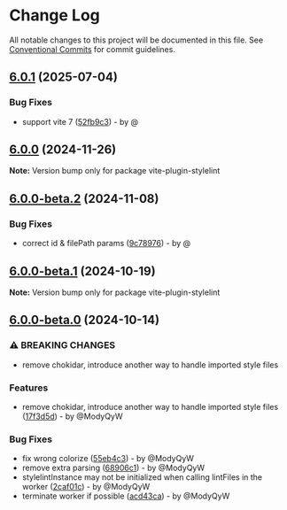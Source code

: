 # Change Log

All notable changes to this project will be documented in this file.
See [Conventional Commits](https://conventionalcommits.org) for commit guidelines.

## [6.0.1](https://github.com/ModyQyW/vite-plugin-stylelint/compare/v6.0.0...v6.0.1) (2025-07-04)

### Bug Fixes

* support vite 7 ([52fb9c3](https://github.com/ModyQyW/vite-plugin-stylelint/commit/52fb9c322ddbb14d46cd584c0919f75ad2fcc68b)) - by @

## [6.0.0](https://github.com/ModyQyW/vite-plugin-stylelint/compare/v6.0.0-beta.2...v6.0.0) (2024-11-26)

**Note:** Version bump only for package vite-plugin-stylelint

## [6.0.0-beta.2](https://github.com/ModyQyW/vite-plugin-stylelint/compare/v6.0.0-beta.1...v6.0.0-beta.2) (2024-11-08)

### Bug Fixes

* correct id & filePath params ([9c78976](https://github.com/ModyQyW/vite-plugin-stylelint/commit/9c7897659e63b4443569c72ca13b5ffe0b782a57)) - by @

## [6.0.0-beta.1](https://github.com/ModyQyW/vite-plugin-stylelint/compare/v6.0.0-beta.0...v6.0.0-beta.1) (2024-10-19)

**Note:** Version bump only for package vite-plugin-stylelint

## [6.0.0-beta.0](https://github.com/ModyQyW/vite-plugin-stylelint/compare/v5.3.1...v6.0.0-beta.0) (2024-10-14)

### ⚠ BREAKING CHANGES

* remove chokidar, introduce another way to handle imported style files

### Features

* remove chokidar, introduce another way to handle imported style files ([17f3d5d](https://github.com/ModyQyW/vite-plugin-stylelint/commit/17f3d5d9955fd98e28ac36ac70b413b5225903af)) - by @ModyQyW

### Bug Fixes

* fix wrong colorize ([55eb4c3](https://github.com/ModyQyW/vite-plugin-stylelint/commit/55eb4c36e8e439810e4cad9bc5186552cb41fbf1)) - by @ModyQyW
* remove extra parsing ([68906c1](https://github.com/ModyQyW/vite-plugin-stylelint/commit/68906c1be6d4c679f69c16d43af99546f8cc8a8f)) - by @ModyQyW
* stylelintInstance may not be initialized when calling lintFiles in the worker ([2caf01c](https://github.com/ModyQyW/vite-plugin-stylelint/commit/2caf01c21c16e365f5929f0fbf5523af7bf703ac)) - by @ModyQyW
* terminate worker if possible ([acd43ca](https://github.com/ModyQyW/vite-plugin-stylelint/commit/acd43caa49e628468d318679633ca4f73158ac2e)) - by @ModyQyW
